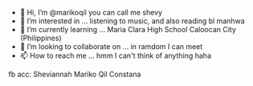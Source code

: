 - 👋 Hi, I’m @marikoqil you can call me shevy
- 👀 I’m interested in ... listening to music, and also reading bl manhwa 
- 🌱 I’m currently learning ... Maria Clara High School Caloocan City (Philippines)
- 💞️ I’m looking to collaborate on ... in ramdom I can meet
- 📫 How to reach me ... hmm I can't think of anything haha

<!---
marikoqil/marikoqil is a ✨ special ✨ repository because its `README.md` (this file) appears on your GitHub profile.
You can click the Preview link to take a look at your changes.
--->
fb acc: Sheviannah Mariko Qil Constana 

